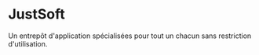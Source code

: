 # JustSoft
Un entrepôt d'application spécialisées pour tout un chacun sans restriction d'utilisation.
